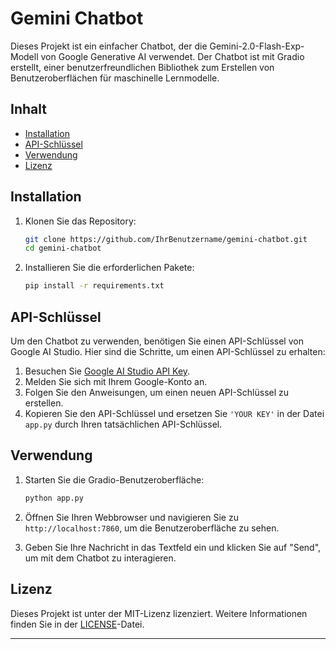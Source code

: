 # Gemini Chatbot

Dieses Projekt ist ein einfacher Chatbot, der die Gemini-2.0-Flash-Exp-Modell von Google Generative AI verwendet. Der Chatbot ist mit Gradio erstellt, einer benutzerfreundlichen Bibliothek zum Erstellen von Benutzeroberflächen für maschinelle Lernmodelle.

## Inhalt

- [Installation](#installation)
- [API-Schlüssel](#api-schlüssel)
- [Verwendung](#verwendung)
- [Lizenz](#lizenz)

## Installation

1. Klonen Sie das Repository:

    ```bash
    git clone https://github.com/IhrBenutzername/gemini-chatbot.git
    cd gemini-chatbot
    ```

2. Installieren Sie die erforderlichen Pakete:

    ```bash
    pip install -r requirements.txt
    ```

## API-Schlüssel

Um den Chatbot zu verwenden, benötigen Sie einen API-Schlüssel von Google AI Studio. Hier sind die Schritte, um einen API-Schlüssel zu erhalten:

1. Besuchen Sie [Google AI Studio API Key](https://aistudio.google.com/apikey).
2. Melden Sie sich mit Ihrem Google-Konto an.
3. Folgen Sie den Anweisungen, um einen neuen API-Schlüssel zu erstellen.
4. Kopieren Sie den API-Schlüssel und ersetzen Sie `'YOUR KEY'` in der Datei `app.py` durch Ihren tatsächlichen API-Schlüssel.

## Verwendung

1. Starten Sie die Gradio-Benutzeroberfläche:

    ```bash
    python app.py
    ```

2. Öffnen Sie Ihren Webbrowser und navigieren Sie zu `http://localhost:7860`, um die Benutzeroberfläche zu sehen.
3. Geben Sie Ihre Nachricht in das Textfeld ein und klicken Sie auf "Send", um mit dem Chatbot zu interagieren.

## Lizenz

Dieses Projekt ist unter der MIT-Lizenz lizenziert. Weitere Informationen finden Sie in der [LICENSE](LICENSE)-Datei.

---

